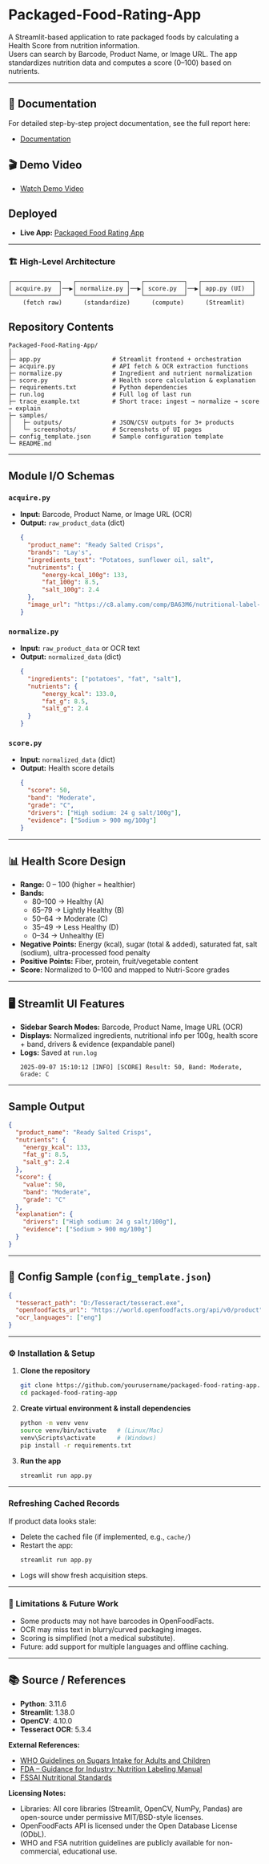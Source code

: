 # Packaged-Food-Rating-App

A Streamlit-based application to rate packaged foods by calculating a Health Score from nutrition information.  
Users can search by Barcode, Product Name, or Image URL. The app standardizes nutrition data and computes a score (0–100) based on nutrients.

---

## 📄 Documentation

For detailed step-by-step project documentation, see the full report here:  
- [Documentation](docs/Packaged_Food_Rating_Docs.pdf)

## 🎬 Demo Video

- [Watch Demo Video]()

## Deployed

- **Live App:** [Packaged Food Rating App](https://packaged-food-rating-app.streamlit.app/)

---

### 🏗 High-Level Architecture

```
┌─────────────┐   ┌──────────────┐   ┌───────────┐   ┌──────────────┐
│ acquire.py  │──▶│ normalize.py │──▶│ score.py  │──▶│ app.py (UI)  │
└─────────────┘   └──────────────┘   └───────────┘   └──────────────┘
    (fetch raw)      (standardize)      (compute)      (Streamlit)
```

## Repository Contents

```
Packaged-Food-Rating-App/
│
├─ app.py                    # Streamlit frontend + orchestration
├─ acquire.py                # API fetch & OCR extraction functions
├─ normalize.py              # Ingredient and nutrient normalization
├─ score.py                  # Health score calculation & explanation
├─ requirements.txt          # Python dependencies
├─ run.log                   # Full log of last run
├─ trace_example.txt         # Short trace: ingest → normalize → score → explain
├─ samples/
│   ├─ outputs/              # JSON/CSV outputs for 3+ products
│   └─ screenshots/          # Screenshots of UI pages
├─ config_template.json      # Sample configuration template
└─ README.md
```

---

## Module I/O Schemas

### `acquire.py`
- **Input:** Barcode, Product Name, or Image URL (OCR)
- **Output:** `raw_product_data` (dict)
  ```json
  {
    "product_name": "Ready Salted Crisps",
    "brands": "Lay's",
    "ingredients_text": "Potatoes, sunflower oil, salt",
    "nutriments": {
        "energy-kcal_100g": 133,
        "fat_100g": 8.5,
        "salt_100g": 2.4
    },
    "image_url": "https://c8.alamy.com/comp/BA63M6/nutritional-label-on-food-packaging-for-ready-salted-crisps-BA63M6.jpg"
  }
  ```

### `normalize.py`
- **Input:** `raw_product_data` or OCR text
- **Output:** `normalized_data` (dict)
  ```json
  {
    "ingredients": ["potatoes", "fat", "salt"],
    "nutrients": {
        "energy_kcal": 133.0,
        "fat_g": 8.5,
        "salt_g": 2.4
    }
  }
  ```

### `score.py`
- **Input:** `normalized_data` (dict)
- **Output:** Health score details
  ```json
  {
    "score": 50,
    "band": "Moderate",
    "grade": "C",
    "drivers": ["High sodium: 24 g salt/100g"],
    "evidence": ["Sodium > 900 mg/100g"]
  }
  ```

---

## 📊 Health Score Design

- **Range:** 0 – 100 (higher = healthier)
- **Bands:**
  - 80–100 → Healthy (A)
  - 65–79 → Lightly Healthy (B)
  - 50–64 → Moderate (C)
  - 35–49 → Less Healthy (D)
  - 0–34 → Unhealthy (E)
- **Negative Points:** Energy (kcal), sugar (total & added), saturated fat, salt (sodium), ultra-processed food penalty
- **Positive Points:** Fiber, protein, fruit/vegetable content
- **Score:** Normalized to 0–100 and mapped to Nutri-Score grades

---

## 🖥️ Streamlit UI Features

- **Sidebar Search Modes:** Barcode, Product Name, Image URL (OCR)
- **Displays:** Normalized ingredients, nutritional info per 100g, health score + band, drivers & evidence (expandable panel)
- **Logs:** Saved at `run.log`
  ```
  2025-09-07 15:10:12 [INFO] [SCORE] Result: 50, Band: Moderate, Grade: C
  ```

---

## Sample Output

```json
{
  "product_name": "Ready Salted Crisps",
  "nutrients": {
    "energy_kcal": 133,
    "fat_g": 8.5,
    "salt_g": 2.4
  },
  "score": {
    "value": 50,
    "band": "Moderate",
    "grade": "C"
  },
  "explanation": {
    "drivers": ["High sodium: 24 g salt/100g"],
    "evidence": ["Sodium > 900 mg/100g"]
  }
}
```

---

## 🔖 Config Sample (`config_template.json`)

```json
{
  "tesseract_path": "D:/Tesseract/tesseract.exe",
  "openfoodfacts_url": "https://world.openfoodfacts.org/api/v0/product",
  "ocr_languages": ["eng"]
}
```
---
<!-- 
### 🗂 Run Artifacts

This repository includes:
- `run.log` → Full run logs from the last execution.
- `trace_example.txt` → Short trace of a single run (ingest → normalize → score → explain).
- `samples/outputs/` → JSON/CSV outputs for 3 example products.
- `samples/screenshots/` → Screenshots of the UI showing results.

--- -->

### ⚙️ Installation & Setup

1. **Clone the repository**
    ```bash
    git clone https://github.com/yourusername/packaged-food-rating-app.git
    cd packaged-food-rating-app
    ```

2. **Create virtual environment & install dependencies**
    ```bash
    python -m venv venv
    source venv/bin/activate   # (Linux/Mac)
    venv\Scripts\activate      # (Windows)
    pip install -r requirements.txt
    ```

3. **Run the app**
    ```bash
    streamlit run app.py
    ```

---

### Refreshing Cached Records

If product data looks stale:
- Delete the cached file (if implemented, e.g., `cache/`)
- Restart the app:
  ```bash
  streamlit run app.py
  ```
- Logs will show fresh acquisition steps.

---

### 🚧 Limitations & Future Work
- Some products may not have barcodes in OpenFoodFacts.
- OCR may miss text in blurry/curved packaging images.
- Scoring is simplified (not a medical substitute).
- Future: add support for multiple languages and offline caching.
---

## 📚 Source / References

- **Python**: 3.11.6  
- **Streamlit**: 1.38.0  
- **OpenCV**: 4.10.0  
- **Tesseract OCR**: 5.3.4  

**External References:**
- [WHO Guidelines on Sugars Intake for Adults and Children](https://www.who.int/publications/i/item/9789241549028)
- [FDA – Guidance for Industry: Nutrition Labeling Manual](https://www.fda.gov/media/81606/download)
- [FSSAI Nutritional Standards](https://www.fssai.gov.in/) 

**Licensing Notes:**
- Libraries: All core libraries (Streamlit, OpenCV, NumPy, Pandas) are open-source under permissive MIT/BSD-style licenses.
- OpenFoodFacts API is licensed under the Open Database License (ODbL).
- WHO and FSA nutrition guidelines are publicly available for non-commercial, educational use.
